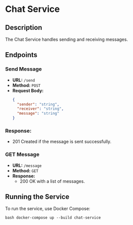 # Chat Service

## Description
The Chat Service handles sending and receiving messages.

## Endpoints

### Send Message
- **URL:** `/send`
- **Method:** `POST`
- **Request Body:**
  ```json
  {
    "sender": "string",
    "receiver": "string",
    "message": "string"
  }

### Response:
 - 201 Created if the message is sent successfully.

### GET Message
- **URL:** `/message`
- **Method:** `GET`
- **Response:**
    - 200 OK with a list of messages.

## Running the Service

To run the service, use Docker Compose:

```bash docker-compose up --build chat-service ```
